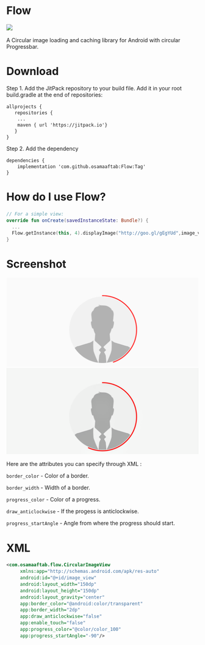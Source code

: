 Flow
=====
[![](https://jitpack.io/v/osamaaftab/Flow.svg)](https://jitpack.io/#osamaaftab/Flow)

A Circular image loading and caching library for Android with circular Progressbar.

Download
=====

Step 1. Add the JitPack repository to your build file.
Add it in your root build.gradle at the end of repositories:
```
allprojects {
   repositories {
	...
	maven { url 'https://jitpack.io'}
   }
}
```
Step 2. Add the dependency
```
dependencies {
    implementation 'com.github.osamaaftab:Flow:Tag'
}
```

How do I use Flow?
=====
```kotlin
// For a simple view:
override fun onCreate(savedInstanceState: Bundle?) {
  ...
  Flow.getInstance(this, 4).displayImage("http://goo.gl/gEgYUd",image_view, R.drawable.place_holder)
}
```

Screenshot
=====
![](screenshot/Screenshot_1.png) ![](screenshot/Screenshot_2.png)

Here are the attributes you can specify through XML :

```border_color``` - Color of a border.

```border_width``` - Width of a border.

```progress_color``` - Color of a progress.

```draw_anticlockwise``` - If the progess is anticlockwise.

```progress_startAngle``` - Angle from where the progress should start.


XML
====
```xml
<com.osamaaftab.flow.CircularImageView
     xmlns:app="http://schemas.android.com/apk/res-auto"
     android:id="@+id/image_view"
     android:layout_width="150dp"
     android:layout_height="150dp"
     android:layout_gravity="center"
     app:border_color="@android:color/transparent"
     app:border_width="2dp"
     app:draw_anticlockwise="false"
     app:enable_touch="false"
     app:progress_color="@color/color_100"
     app:progress_startAngle="-90"/>
```
